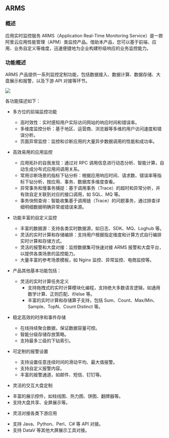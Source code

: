 ## ARMS

### 概述
应用实时监控服务 ARMS（Application Real-Time Monitoring Service）是一款阿里云应用性能管理（APM）类监控产品。借助本产品，您可以基于前端、应用、业务自定义等维度，迅速便捷地为企业构建秒级响应的业务监控能力。

### 功能概述
ARMS 产品提供一系列监控定制功能，包括数据接入、数据计算、数据存储、大盘展示和报警，以及下游 API 对接等环节。

<img src="http://static-aliyun-doc.oss-cn-hangzhou.aliyuncs.com/assets/img/152201/156741119343315_zh-CN.png">

各功能描述如下：

- 多方位的前端监控功能

  * 高时效性：实时感知用户实际访问网站的响应时间和错误率。
  * 多维度监控分析：基于地区、运营商、浏览器等多维的用户访问速度和错误分析。
  * 页面异常监控：监控和诊断应用的大量异步数据调用的性能和成功率。

- 高效易用的应用监控

  * 应用拓扑的自我发现：通过对 RPC 调用信息进行动态分析、智能计算，自动生成分布式应用间调用关系。
  * 常用诊断场景的指标下钻分析：根据应用响应时间、请求数、错误率等指标下钻分析，按应用、事务、数据库多维度查看。
  * 异常事务和慢事务捕捉：基于调用事务（Trace）的超时和异常分析，并有效自定关联到对应的接口调用，如 SQL、MQ 等。
  * 事务快照查询：智能收集基于调用链（Trace）的问题事务，通过排查详细明细数据明确异常或错误来源。

- 功能丰富的自定义监控

  * 丰富的数据源：支持各类实时数据源，如日志、SDK、MQ、Loghub 等。
  * 灵活的实时计算和存储编排：支持用户根据指定维度和计算方式自行编排实时计算和存储方式。
  * 灵活的报警和大盘对接：监控数据集可快速对接 ARMS 报警和大盘平台，以提供各类场景的监控能力。
  * 大量丰富的参考场景模板，如 Nginx 监控、异常监控、电商监控等。

- 产品其他基本功能包括：

  * 灵活的实时计算任务定义
    - 支持拖拽式的实时计算模块化编程，支持绝大多数语言逻辑，如通用数学计算、正则匹配、if/else 等。
    - 丰富的实时计算和存储算子支持，包括 Sum、Count、Max/Min、Sample、TopN、Count Distinct 等。

- 稳定高效的时序和事件存储
  * 在线持续聚合数据，保证数据容量可控。
  * 智能分级存储存放策略。
  * 支持最多三级的下钻索引。

- 可定制的报警设置
  * 支持设置任意连续时间的滑动平均、最大值报警。
  * 支持自定义报警内容。
  * 丰富的报警通道，如邮件、短信、钉钉等。

- 灵活的交互大盘定制
* 丰富的展示控件，如柱线图、热力图、饼图、翻牌器等。
* 支持大盘共享、全屏展示等。

- 灵活对接各类下游应用
* 支持 Java、Python、Perl、C# 等 API 对接。
* 支持 DataV 等其他大屏展示工具对接。
